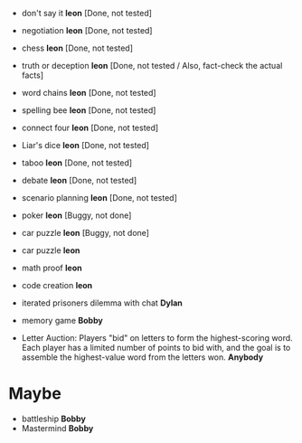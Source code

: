 - don't say it **leon** [Done, not tested]
- negotiation **leon** [Done, not tested]
- chess **leon** [Done, not tested]
- truth or deception **leon** [Done, not tested / Also, fact-check the actual facts]
- word chains **leon** [Done, not tested]
- spelling bee **leon** [Done, not tested]
- connect four **leon** [Done, not tested]
- Liar's dice **leon** [Done, not tested]
- taboo **leon** [Done, not tested]
- debate **leon** [Done, not tested]
- scenario planning **leon** [Done, not tested]


- poker **leon** [Buggy, not done]
- car puzzle **leon** [Buggy, not done]


- car puzzle **leon**
- math proof **leon**
- code creation **leon**


- iterated prisoners dilemma with chat **Dylan**
- memory game **Bobby**

- Letter Auction: Players "bid" on letters to form the highest-scoring word. Each player has a limited number of points to bid with, and the goal is to assemble the highest-value word from the letters won. **Anybody**

# Maybe
- battleship **Bobby**
- Mastermind **Bobby**

